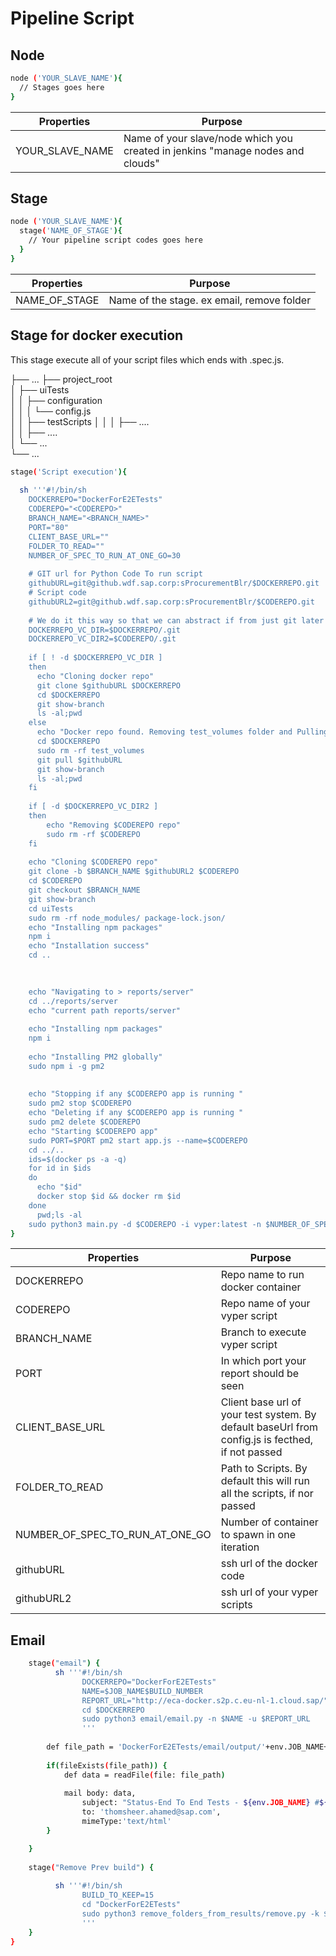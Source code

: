 # Pipeline Script

## Node

```bash
node ('YOUR_SLAVE_NAME'){
  // Stages goes here 
}
```

| Properties           | Purpose                           |
| ---------            | --------------------------------- |
| YOUR_SLAVE_NAME      | Name of your slave/node which you created in jenkins "manage nodes and clouds" |


## Stage

```bash
node ('YOUR_SLAVE_NAME'){
  stage('NAME_OF_STAGE'){
    // Your pipeline script codes goes here
  } 
}
```

| Properties           | Purpose                           |
| ---------            | --------------------------------- |
| NAME_OF_STAGE        | Name of the stage. ex email, remove folder  |


## Stage for docker execution
This stage execute all of your script files which ends with .spec.js. 

├── ...
├── project_root            
│   ├── uiTests             
│   │   ├── configuration   
│   │   │   └── config.js   
│   │   ├── testScripts
│   │   │   ├── ....       
│   │   ├── ....         
│   └── ...              
└── ...

```bash
stage('Script execution'){
          
  sh '''#!/bin/sh
    DOCKERREPO="DockerForE2ETests"
    CODEREPO="<CODEREPO>"
    BRANCH_NAME="<BRANCH_NAME>"
    PORT="80"
    CLIENT_BASE_URL=""
    FOLDER_TO_READ=""
    NUMBER_OF_SPEC_TO_RUN_AT_ONE_GO=30
    
    # GIT url for Python Code To run script
    githubURL=git@github.wdf.sap.corp:sProcurementBlr/$DOCKERREPO.git
    # Script code
    githubURL2=git@github.wdf.sap.corp:sProcurementBlr/$CODEREPO.git
    
    # We do it this way so that we can abstract if from just git later on
    DOCKERREPO_VC_DIR=$DOCKERREPO/.git
    DOCKERREPO_VC_DIR2=$CODEREPO/.git
    
    if [ ! -d $DOCKERREPO_VC_DIR ]
    then
      echo "Cloning docker repo" 
      git clone $githubURL $DOCKERREPO
      cd $DOCKERREPO
      git show-branch
      ls -al;pwd
    else
      echo "Docker repo found. Removing test_volumes folder and Pulling updated code from repo"
      cd $DOCKERREPO
      sudo rm -rf test_volumes 
      git pull $githubURL
      git show-branch
      ls -al;pwd
    fi
    
    if [ -d $DOCKERREPO_VC_DIR2 ]
    then
        echo "Removing $CODEREPO repo" 
        sudo rm -rf $CODEREPO
    fi
    
    echo "Cloning $CODEREPO repo" 
    git clone -b $BRANCH_NAME $githubURL2 $CODEREPO
    cd $CODEREPO
    git checkout $BRANCH_NAME
    git show-branch
    cd uiTests
    sudo rm -rf node_modules/ package-lock.json/
    echo "Installing npm packages"
    npm i
    echo "Installation success"
    cd ..

    
    
    echo "Navigating to > reports/server"
    cd ../reports/server
    echo "current path reports/server"
    
    echo "Installing npm packages"
    npm i
        
    echo "Installing PM2 globally"
    sudo npm i -g pm2
    
    
    echo "Stopping if any $CODEREPO app is running "
    sudo pm2 stop $CODEREPO
    echo "Deleting if any $CODEREPO app is running "
    sudo pm2 delete $CODEREPO
    echo "Starting $CODEREPO app"
    sudo PORT=$PORT pm2 start app.js --name=$CODEREPO
    cd ../..
    ids=$(docker ps -a -q)
    for id in $ids
    do
      echo "$id"
      docker stop $id && docker rm $id
    done
      pwd;ls -al
    sudo python3 main.py -d $CODEREPO -i vyper:latest -n $NUMBER_OF_SPEC_TO_RUN_AT_ONE_GO -b $CLIENT_BASE_URL -f $FOLDER_TO_READ'''
}
```

| Properties   | Purpose                           |
| ---------    | --------------------------------- |
| DOCKERREPO      | Repo name to run docker container        |
| CODEREPO        | Repo name of your vyper script           |
| BRANCH_NAME     | Branch to execute vyper script           |
| PORT            | In which port your report should be seen |
| CLIENT_BASE_URL | Client base url of your test system. By default baseUrl from config.js is fecthed, if not passed |
| FOLDER_TO_READ  | Path to Scripts. By default this will run all the scripts, if nor passed |
| NUMBER_OF_SPEC_TO_RUN_AT_ONE_GO | Number of container to spawn in one iteration |
| githubURL  | ssh url of the docker code |
| githubURL2 | ssh url of your vyper scripts | 


## Email

```bash    
    stage("email") {
          sh '''#!/bin/sh
                DOCKERREPO="DockerForE2ETests"
                NAME=$JOB_NAME$BUILD_NUMBER
                REPORT_URL="http://eca-docker.s2p.c.eu-nl-1.cloud.sap/"
                cd $DOCKERREPO
                sudo python3 email/email.py -n $NAME -u $REPORT_URL
                '''
        
        def file_path = 'DockerForE2ETests/email/output/'+env.JOB_NAME+env.BUILD_NUMBER+'.txt'
        
        if(fileExists(file_path)) {
            def data = readFile(file: file_path)
            
            mail body: data, 
                subject: "Status-End To End Tests - ${env.JOB_NAME} #${env.BUILD_NUMBER}", 
                to: 'thomsheer.ahamed@sap.com',
                mimeType:'text/html'
        }

    }
    
    stage("Remove Prev build") {
        
          sh '''#!/bin/sh
                BUILD_TO_KEEP=15
                cd "DockerForE2ETests"
                sudo python3 remove_folders_from_results/remove.py -k $BUILD_TO_KEEP
                '''
    }
}
```